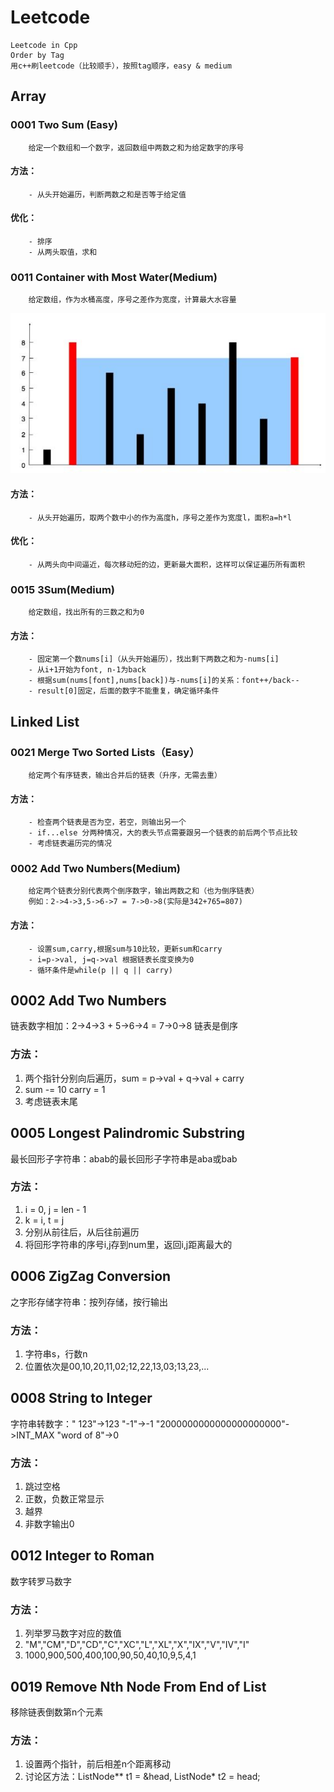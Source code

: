 # Leetcode
    Leetcode in Cpp
    Order by Tag
    用c++刷leetcode（比较顺手），按照tag顺序，easy & medium
    
## Array    
### 0001 Two Sum (Easy)
        给定一个数组和一个数字，返回数组中两数之和为给定数字的序号
#### 方法：
        - 从头开始遍历，判断两数之和是否等于给定值
#### 优化：
        - 排序
        - 从两头取值，求和
### 0011 Container with Most Water(Medium)
        给定数组，作为水桶高度，序号之差作为宽度，计算最大水容量
![最大水容量](https://github.com/ElsaQf/Leetcode/blob/master/PictureOfProblem/%E6%9C%80%E5%A4%A7%E6%B0%B4%E5%AE%B9%E9%87%8F.JPG)
#### 方法：
        - 从头开始遍历，取两个数中小的作为高度h，序号之差作为宽度l，面积a=h*l
#### 优化：
        - 从两头向中间逼近，每次移动短的边，更新最大面积，这样可以保证遍历所有面积
### 0015 3Sum(Medium)
        给定数组，找出所有的三数之和为0
#### 方法：
        - 固定第一个数nums[i]（从头开始遍历），找出剩下两数之和为-nums[i]
        - 从i+1开始为font, n-1为back
        - 根据sum(nums[font],nums[back])与-nums[i]的关系：font++/back--
        - result[0]固定，后面的数字不能重复，确定循环条件
## Linked List
### 0021 Merge Two Sorted Lists（Easy）
        给定两个有序链表，输出合并后的链表（升序，无需去重）
#### 方法：
        - 检查两个链表是否为空，若空，则输出另一个
        - if...else 分两种情况，大的表头节点需要跟另一个链表的前后两个节点比较
        - 考虑链表遍历完的情况
### 0002 Add Two Numbers(Medium)
        给定两个链表分别代表两个倒序数字，输出两数之和（也为倒序链表）
        例如：2->4->3,5->6->7 = 7->0->8(实际是342+765=807)
#### 方法：
        - 设置sum,carry,根据sum与10比较，更新sum和carry
        - i=p->val, j=q->val 根据链表长度变换为0
        - 循环条件是while(p || q || carry)


## 0002 Add Two Numbers
链表数字相加：2->4->3 + 5->6->4 = 7->0->8 链表是倒序
### 方法：
1. 两个指针分别向后遍历，sum = p->val + q->val + carry
2. sum -= 10 carry = 1
3. 考虑链表末尾


## 0005 Longest Palindromic Substring
最长回形子字符串：abab的最长回形子字符串是aba或bab
### 方法：
1. i = 0, j = len - 1
2. k = i, t = j
3. 分别从前往后，从后往前遍历
4. 将回形字符串的序号i,j存到num里，返回i,j距离最大的

## 0006 ZigZag Conversion
之字形存储字符串：按列存储，按行输出
### 方法：
1. 字符串s，行数n
2. 位置依次是00,10,20,11,02;12,22,13,03;13,23,...

## 0008 String to Integer
字符串转数字："     123"->123 "-1"->-1 "2000000000000000000000"->INT_MAX "word of 8"->0
### 方法：
1. 跳过空格
2. 正数，负数正常显示
3. 越界
4. 非数字输出0

## 0012 Integer to Roman
数字转罗马数字
### 方法：
1. 列举罗马数字对应的数值
2. "M","CM","D","CD","C","XC","L","XL","X","IX","V","IV","I"
3. 1000,900,500,400,100,90,50,40,10,9,5,4,1

## 0019 Remove Nth Node From End of List
移除链表倒数第n个元素
### 方法：
1. 设置两个指针，前后相差n个距离移动
2. 讨论区方法：ListNode** t1 = &head, ListNode* t2 = head;

